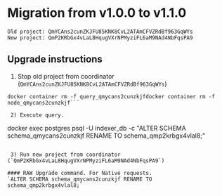 # Migration from v1.0.0 to v1.1.0
```
Old project: QmYCAns2cunZKJFU85KNK8CvL2ATAmCFVZRdBf963GqWYs
New project: QmP2KRbGx4vLaL8HqugVXrNPMyziFL6aM9NAd4NbFqsPA9
```


## Upgrade instructions
 1) Stop old project from coordinator (`QmYCAns2cunZKJFU85KNK8CvL2ATAmCFVZRdBf963GqWYs`)
 
```
docker container rm -f query_qmycans2cunzkjfdocker container rm -f node_qmycans2cunzkjf```

 2) Execute query.

```
docker exec postgres psql -U indexer_db -c "ALTER SCHEMA schema_qmycans2cunzkjf RENAME TO schema_qmp2krbgx4vlal8;"
```

 3) Run new project from coordinator (`QmP2KRbGx4vLaL8HqugVXrNPMyziFL6aM9NAd4NbFqsPA9`)

#### RAW Upgrade command. For Native requests.
`ALTER SCHEMA schema_qmycans2cunzkjf RENAME TO schema_qmp2krbgx4vlal8;`
